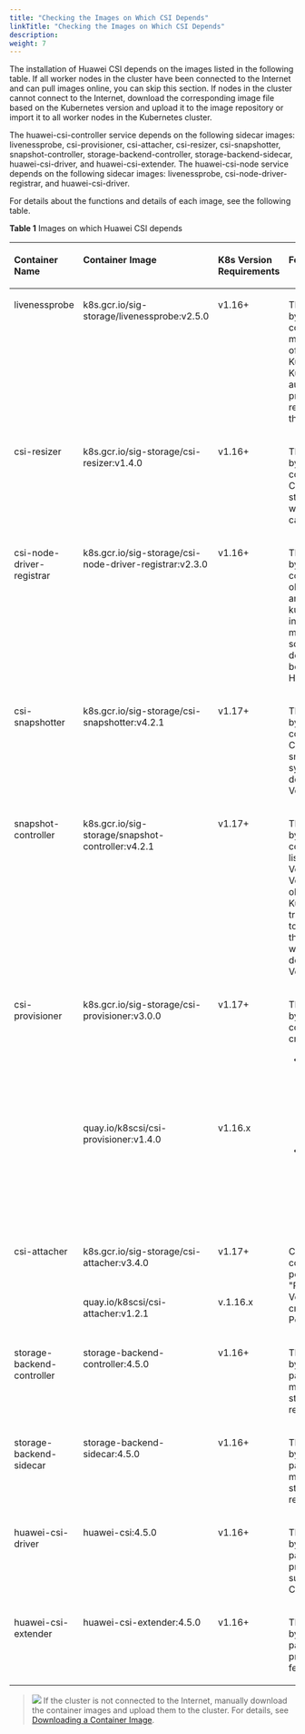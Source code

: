 ```yaml
---
title: "Checking the Images on Which CSI Depends"
linkTitle: "Checking the Images on Which CSI Depends"
description: 
weight: 7
---
```


The installation of Huawei CSI depends on the images listed in the following table. If all worker nodes in the cluster have been connected to the Internet and can pull images online, you can skip this section. If nodes in the cluster cannot connect to the Internet, download the corresponding image file based on the Kubernetes version and upload it to the image repository or import it to all worker nodes in the Kubernetes cluster.

The huawei-csi-controller service depends on the following sidecar images: livenessprobe, csi-provisioner, csi-attacher, csi-resizer, csi-snapshotter, snapshot-controller, storage-backend-controller, storage-backend-sidecar, huawei-csi-driver, and huawei-csi-extender. The huawei-csi-node service depends on the following sidecar images: livenessprobe, csi-node-driver-registrar, and huawei-csi-driver.

For details about the functions and details of each image, see the following table.

**Table  1**  Images on which Huawei CSI depends

<a name="table1554616217465"></a>
<table><thead align="left"><tr id="row5547102174612"><th class="cellrowborder" valign="top" width="15%" id="mcps1.2.5.1.1"><p id="en-us_topic_0214996140_p166064474810"><a name="en-us_topic_0214996140_p166064474810"></a><a name="en-us_topic_0214996140_p166064474810"></a>Container Name</p>
</th>
<th class="cellrowborder" valign="top" width="28.000000000000004%" id="mcps1.2.5.1.2"><p id="en-us_topic_0214996140_p26601644124817"><a name="en-us_topic_0214996140_p26601644124817"></a><a name="en-us_topic_0214996140_p26601644124817"></a>Container Image</p>
</th>
<th class="cellrowborder" valign="top" width="17%" id="mcps1.2.5.1.3"><p id="p19298315112219"><a name="p19298315112219"></a><a name="p19298315112219"></a>K8s Version Requirements</p>
</th>
<th class="cellrowborder" valign="top" width="40%" id="mcps1.2.5.1.4"><p id="en-us_topic_0214996140_p26601744104814"><a name="en-us_topic_0214996140_p26601744104814"></a><a name="en-us_topic_0214996140_p26601744104814"></a>Feature Description</p>
</th>
</tr>
</thead>
<tbody><tr id="row9547192114619"><td class="cellrowborder" valign="top" width="15%" headers="mcps1.2.5.1.1 "><p id="en-us_topic_0214996140_p86601044154812"><a name="en-us_topic_0214996140_p86601044154812"></a><a name="en-us_topic_0214996140_p86601044154812"></a>livenessprobe</p>
</td>
<td class="cellrowborder" valign="top" width="28.000000000000004%" headers="mcps1.2.5.1.2 "><p id="en-us_topic_0214996140_p166034494817"><a name="en-us_topic_0214996140_p166034494817"></a><a name="en-us_topic_0214996140_p166034494817"></a>k8s.gcr.io/sig-storage/livenessprobe:v2.5.0</p>
</td>
<td class="cellrowborder" valign="top" width="17%" headers="mcps1.2.5.1.3 "><p id="p16298171552216"><a name="p16298171552216"></a><a name="p16298171552216"></a>v1.16+</p>
</td>
<td class="cellrowborder" valign="top" width="40%" headers="mcps1.2.5.1.4 "><p id="en-us_topic_0214996140_p156604448485"><a name="en-us_topic_0214996140_p156604448485"></a><a name="en-us_topic_0214996140_p156604448485"></a>This image is provided by the Kubernetes community, used to monitor the health status of CSI and report it to Kubernetes so that Kubernetes can automatically detect CSI program problems and restart the Pod to rectify the problems.</p>
</td>
</tr>
<tr id="row3136101118366"><td class="cellrowborder" valign="top" width="15%" headers="mcps1.2.5.1.1 "><p id="en-us_topic_0214996140_p11661204454815"><a name="en-us_topic_0214996140_p11661204454815"></a><a name="en-us_topic_0214996140_p11661204454815"></a>csi-resizer</p>
</td>
<td class="cellrowborder" valign="top" width="28.000000000000004%" headers="mcps1.2.5.1.2 "><p id="en-us_topic_0214996140_p18661134413484"><a name="en-us_topic_0214996140_p18661134413484"></a><a name="en-us_topic_0214996140_p18661134413484"></a>k8s.gcr.io/sig-storage/csi-resizer:v1.4.0</p>
</td>
<td class="cellrowborder" valign="top" width="17%" headers="mcps1.2.5.1.3 "><p id="p1829841520229"><a name="p1829841520229"></a><a name="p1829841520229"></a>v1.16+</p>
</td>
<td class="cellrowborder" valign="top" width="40%" headers="mcps1.2.5.1.4 "><p id="en-us_topic_0214996140_p56611544104819"><a name="en-us_topic_0214996140_p56611544104819"></a><a name="en-us_topic_0214996140_p56611544104819"></a>This image is provided by the Kubernetes community, used to call CSI to provide more storage space for a PVC when expanding the capacity of the PVC.</p>
</td>
</tr>
<tr id="row020073517369"><td class="cellrowborder" valign="top" width="15%" headers="mcps1.2.5.1.1 "><p id="en-us_topic_0214996140_p866114415480"><a name="en-us_topic_0214996140_p866114415480"></a><a name="en-us_topic_0214996140_p866114415480"></a>csi-node-driver-registrar</p>
</td>
<td class="cellrowborder" valign="top" width="28.000000000000004%" headers="mcps1.2.5.1.2 "><p id="en-us_topic_0214996140_p1866215446487"><a name="en-us_topic_0214996140_p1866215446487"></a><a name="en-us_topic_0214996140_p1866215446487"></a>k8s.gcr.io/sig-storage/csi-node-driver-registrar:v2.3.0</p>
</td>
<td class="cellrowborder" valign="top" width="17%" headers="mcps1.2.5.1.3 "><p id="p4298121582211"><a name="p4298121582211"></a><a name="p4298121582211"></a>v1.16+</p>
</td>
<td class="cellrowborder" valign="top" width="40%" headers="mcps1.2.5.1.4 "><p id="en-us_topic_0214996140_p17663104412482"><a name="en-us_topic_0214996140_p17663104412482"></a><a name="en-us_topic_0214996140_p17663104412482"></a>This image is provided by the Kubernetes community, used to obtain CSI information and register a node with kubelet using the plug-in registration mechanism of kubelet so that Kubernetes can detect the connection between the node and Huawei storage.</p>
</td>
</tr>
<tr id="row324775233618"><td class="cellrowborder" valign="top" width="15%" headers="mcps1.2.5.1.1 "><p id="en-us_topic_0214996140_p766184474818"><a name="en-us_topic_0214996140_p766184474818"></a><a name="en-us_topic_0214996140_p766184474818"></a>csi-snapshotter</p>
</td>
<td class="cellrowborder" valign="top" width="28.000000000000004%" headers="mcps1.2.5.1.2 "><p id="en-us_topic_0214996140_p3661444104814"><a name="en-us_topic_0214996140_p3661444104814"></a><a name="en-us_topic_0214996140_p3661444104814"></a>k8s.gcr.io/sig-storage/csi-snapshotter:v4.2.1</p>
</td>
<td class="cellrowborder" valign="top" width="17%" headers="mcps1.2.5.1.3 "><p id="p62984158224"><a name="p62984158224"></a><a name="p62984158224"></a>v1.17+</p>
</td>
<td class="cellrowborder" valign="top" width="40%" headers="mcps1.2.5.1.4 "><p id="en-us_topic_0214996140_p1661644164820"><a name="en-us_topic_0214996140_p1661644164820"></a><a name="en-us_topic_0214996140_p1661644164820"></a>This image is provided by the Kubernetes community, used to call CSI to create or delete a snapshot on the storage system when creating or deleting a VolumeSnapshot.</p>
</td>
</tr>
<tr id="row7643145710372"><td class="cellrowborder" valign="top" width="15%" headers="mcps1.2.5.1.1 "><p id="en-us_topic_0214996140_p12661144444812"><a name="en-us_topic_0214996140_p12661144444812"></a><a name="en-us_topic_0214996140_p12661144444812"></a>snapshot-controller</p>
</td>
<td class="cellrowborder" valign="top" width="28.000000000000004%" headers="mcps1.2.5.1.2 "><p id="en-us_topic_0214996140_p176611344184813"><a name="en-us_topic_0214996140_p176611344184813"></a><a name="en-us_topic_0214996140_p176611344184813"></a>k8s.gcr.io/sig-storage/snapshot-controller:v4.2.1</p>
</td>
<td class="cellrowborder" valign="top" width="17%" headers="mcps1.2.5.1.3 "><p id="p13298151522218"><a name="p13298151522218"></a><a name="p13298151522218"></a>v1.17+</p>
</td>
<td class="cellrowborder" valign="top" width="40%" headers="mcps1.2.5.1.4 "><p id="en-us_topic_0214996140_p1066120440485"><a name="en-us_topic_0214996140_p1066120440485"></a><a name="en-us_topic_0214996140_p1066120440485"></a>This image is provided by the Kubernetes community, used to listen to the VolumeSnapshot and VolumeSnapshotContent objects in the Kubernetes API and trigger csi-snapshotter to create a snapshot on the storage system when creating or deleting a VolumeSnapshot.</p>
</td>
</tr>
<tr id="row13547021134610"><td class="cellrowborder" rowspan="2" valign="top" width="15%" headers="mcps1.2.5.1.1 "><p id="en-us_topic_0214996140_p146608445485"><a name="en-us_topic_0214996140_p146608445485"></a><a name="en-us_topic_0214996140_p146608445485"></a>csi-provisioner</p>
<p id="p18457125104116"><a name="p18457125104116"></a><a name="p18457125104116"></a></p>
</td>
<td class="cellrowborder" valign="top" width="28.000000000000004%" headers="mcps1.2.5.1.2 "><p id="en-us_topic_0214996140_p866017444487"><a name="en-us_topic_0214996140_p866017444487"></a><a name="en-us_topic_0214996140_p866017444487"></a>k8s.gcr.io/sig-storage/csi-provisioner:v3.0.0</p>
</td>
<td class="cellrowborder" valign="top" width="17%" headers="mcps1.2.5.1.3 "><p id="p3298815142213"><a name="p3298815142213"></a><a name="p3298815142213"></a>v1.17+</p>
</td>
<td class="cellrowborder" rowspan="2" valign="top" width="40%" headers="mcps1.2.5.1.4 "><p id="p12301951172919"><a name="p12301951172919"></a><a name="p12301951172919"></a>This image is provided by the Kubernetes community, used to create or delete PVCs.</p>
<a name="en-us_topic_0214996140_ul966013445485"></a><a name="en-us_topic_0214996140_ul966013445485"></a><ul id="en-us_topic_0214996140_ul966013445485"><li>Calls the huawei-csi-controller service to create a LUN or file system on the storage system as a PV when creating a PVC.</li><li>Calls the huawei-csi-controller service to delete the LUN or file system corresponding to the PV when deleting a PVC.</li></ul>
</td>
</tr>
<tr id="row1745712516419"><td class="cellrowborder" valign="top" headers="mcps1.2.5.1.1 "><p id="p845762517411"><a name="p845762517411"></a><a name="p845762517411"></a>quay.io/k8scsi/csi-provisioner:v1.4.0</p>
</td>
<td class="cellrowborder" valign="top" headers="mcps1.2.5.1.2 "><p id="p8457112515416"><a name="p8457112515416"></a><a name="p8457112515416"></a>v1.16.x</p>
</td>
</tr>
<tr id="row13547122114466"><td class="cellrowborder" rowspan="2" valign="top" width="15%" headers="mcps1.2.5.1.1 "><p id="en-us_topic_0214996140_p76611044114813"><a name="en-us_topic_0214996140_p76611044114813"></a><a name="en-us_topic_0214996140_p76611044114813"></a>csi-attacher</p>
<p id="p19287224398"><a name="p19287224398"></a><a name="p19287224398"></a></p>
</td>
<td class="cellrowborder" valign="top" width="28.000000000000004%" headers="mcps1.2.5.1.2 "><p id="en-us_topic_0214996140_p266124494820"><a name="en-us_topic_0214996140_p266124494820"></a><a name="en-us_topic_0214996140_p266124494820"></a>k8s.gcr.io/sig-storage/csi-attacher:v3.4.0</p>
</td>
<td class="cellrowborder" valign="top" width="17%" headers="mcps1.2.5.1.3 "><p id="p829851592214"><a name="p829851592214"></a><a name="p829851592214"></a>v1.17+</p>
</td>
<td class="cellrowborder" rowspan="2" valign="top" width="40%" headers="mcps1.2.5.1.4 "><p id="en-us_topic_0214996140_p20661184444810"><a name="en-us_topic_0214996140_p20661184444810"></a><a name="en-us_topic_0214996140_p20661184444810"></a>Calls the huawei-csi-controller service to perform the "Publish/Unpublish Volume" operation when creating or deleting a Pod.</p>
<p id="p1928716214391"><a name="p1928716214391"></a><a name="p1928716214391"></a></p>
</td>
</tr>
<tr id="row32879215395"><td class="cellrowborder" valign="top" headers="mcps1.2.5.1.1 "><p id="p1328711216396"><a name="p1328711216396"></a><a name="p1328711216396"></a>quay.io/k8scsi/csi-attacher:v1.2.1</p>
</td>
<td class="cellrowborder" valign="top" headers="mcps1.2.5.1.2 "><p id="p528782173916"><a name="p528782173916"></a><a name="p528782173916"></a>v.1.16.x</p>
</td>
</tr>
<tr id="row17451125324615"><td class="cellrowborder" valign="top" width="15%" headers="mcps1.2.5.1.1 "><p id="p845185320464"><a name="p845185320464"></a><a name="p845185320464"></a>storage-backend-controller</p>
</td>
<td class="cellrowborder" valign="top" width="28.000000000000004%" headers="mcps1.2.5.1.2 "><p id="p2045111538468"><a name="p2045111538468"></a><a name="p2045111538468"></a>storage-backend-controller:<span id="ph97067019519"><a name="ph97067019519"></a><a name="ph97067019519"></a>4.5.0</span></p>
</td>
<td class="cellrowborder" valign="top" width="17%" headers="mcps1.2.5.1.3 "><p id="p10451353174612"><a name="p10451353174612"></a><a name="p10451353174612"></a>v1.16+</p>
</td>
<td class="cellrowborder" valign="top" width="40%" headers="mcps1.2.5.1.4 "><p id="p1945112532465"><a name="p1945112532465"></a><a name="p1945112532465"></a>This image is provided by Huawei CSI software package, used to manage storageBackendClaim resources.</p>
</td>
</tr>
<tr id="row93065617462"><td class="cellrowborder" valign="top" width="15%" headers="mcps1.2.5.1.1 "><p id="p183045684613"><a name="p183045684613"></a><a name="p183045684613"></a>storage-backend-sidecar</p>
</td>
<td class="cellrowborder" valign="top" width="28.000000000000004%" headers="mcps1.2.5.1.2 "><p id="p193075611465"><a name="p193075611465"></a><a name="p193075611465"></a>storage-backend-sidecar:<span id="ph391581875114"><a name="ph391581875114"></a><a name="ph391581875114"></a>4.5.0</span></p>
</td>
<td class="cellrowborder" valign="top" width="17%" headers="mcps1.2.5.1.3 "><p id="p133011564464"><a name="p133011564464"></a><a name="p133011564464"></a>v1.16+</p>
</td>
<td class="cellrowborder" valign="top" width="40%" headers="mcps1.2.5.1.4 "><p id="p103065654616"><a name="p103065654616"></a><a name="p103065654616"></a>This image is provided by Huawei CSI software package, used to manage storageBackendContent resources.</p>
</td>
</tr>
<tr id="row14278140184816"><td class="cellrowborder" valign="top" width="15%" headers="mcps1.2.5.1.1 "><p id="p62781704483"><a name="p62781704483"></a><a name="p62781704483"></a>huawei-csi-driver</p>
</td>
<td class="cellrowborder" valign="top" width="28.000000000000004%" headers="mcps1.2.5.1.2 "><p id="p152781708484"><a name="p152781708484"></a><a name="p152781708484"></a>huawei-csi:<span id="ph46871220155110"><a name="ph46871220155110"></a><a name="ph46871220155110"></a>4.5.0</span></p>
</td>
<td class="cellrowborder" valign="top" width="17%" headers="mcps1.2.5.1.3 "><p id="p2278704483"><a name="p2278704483"></a><a name="p2278704483"></a>v1.16+</p>
</td>
<td class="cellrowborder" valign="top" width="40%" headers="mcps1.2.5.1.4 "><p id="p42782008484"><a name="p42782008484"></a><a name="p42782008484"></a>This image is provided by Huawei CSI software package, used to provide all features supported by Huawei CSI.</p>
</td>
</tr>
<tr id="row17271523123216"><td class="cellrowborder" valign="top" width="15%" headers="mcps1.2.5.1.1 "><p id="p10728202303212"><a name="p10728202303212"></a><a name="p10728202303212"></a>huawei-csi-extender</p>
</td>
<td class="cellrowborder" valign="top" width="28.000000000000004%" headers="mcps1.2.5.1.2 "><p id="p6728112311324"><a name="p6728112311324"></a><a name="p6728112311324"></a>huawei-csi-extender:<span id="ph527132313515"><a name="ph527132313515"></a><a name="ph527132313515"></a>4.5.0</span></p>
</td>
<td class="cellrowborder" valign="top" width="17%" headers="mcps1.2.5.1.3 "><p id="p1072862312323"><a name="p1072862312323"></a><a name="p1072862312323"></a>v1.16+</p>
</td>
<td class="cellrowborder" valign="top" width="40%" headers="mcps1.2.5.1.4 "><p id="p197281123143210"><a name="p197281123143210"></a><a name="p197281123143210"></a>This image is provided by Huawei CSI software package, used to provide extended features of Huawei CSI.</p>
</td>
</tr>
</tbody>
</table>

>![](/css-docs/public_sys-resources/en/icon-note.gif)
>If the cluster is not connected to the Internet, manually download the container images and upload them to the cluster. For details, see  [Downloading a Container Image](/docs/common-operations/downloading-a-container-image).

